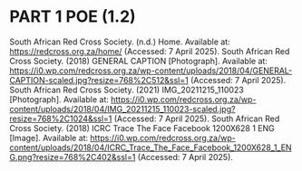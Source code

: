 # PART 1 POE (1.2)
 South African Red Cross Society. (n.d.) Home. Available at: https://redcross.org.za/home/ (Accessed: 7 April 2025).
 South African Red Cross Society. (2018) GENERAL CAPTION [Photograph]. Available at: https://i0.wp.com/redcross.org.za/wp-content/uploads/2018/04/GENERAL-CAPTION-scaled.jpg?resize=768%2C512&ssl=1 (Accessed: 7 April 2025).
 South African Red Cross Society. (2021) IMG_20211215_110023 [Photograph]. Available at: https://i0.wp.com/redcross.org.za/wp-content/uploads/2018/04/IMG_20211215_110023-scaled.jpg?resize=768%2C1024&ssl=1 (Accessed: 7 April 2025).
 South African Red Cross Society. (2018) ICRC Trace The Face Facebook 1200X628 1 ENG [Image]. Available at: https://i0.wp.com/redcross.org.za/wp-content/uploads/2018/04/ICRC_Trace_The_Face_Facebook_1200X628_1_ENG.png?resize=768%2C402&ssl=1 (Accessed: 7 April 2025).
 